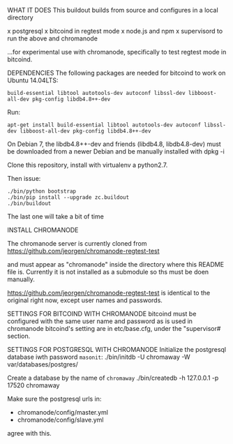 WHAT IT DOES
This buildout builds from source and configures in a local directory

x postgresql
x bitcoind in regtest mode
x node.js and npm
x supervisord to run the above and chromanode

...for experimental use with chromanode, specifically to test regtest mode in bitcoind.

DEPENDENCIES
The following packages are needed for bitcoind to work on Ubuntu 14.04LTS:

```build-essential libtool autotools-dev autoconf libssl-dev libboost-all-dev pkg-config libdb4.8++-dev```

Run:

```apt-get install build-essential libtool autotools-dev autoconf libssl-dev libboost-all-dev pkg-config libdb4.8++-dev```


On Debian 7, the libdb4.8++-dev and friends (libdb4.8, libdb4.8-dev) must be downloaded from a newer Debian and be manually
installed with dpkg -i

Clone this repository, install with virtualenv a python2.7.

Then issue:

    ./bin/python bootstrap
    ./bin/pip install --upgrade zc.buildout
    ./bin/buildout

The last one will take a bit of time

INSTALL CHROMANODE

The chromanode server is currently cloned from 
https://github.com/jeorgen/chromanode-regtest-test

and must appear as "chromanode" inside the directory where this README file is. Currently it is not installed as a submodule so ths must be doen manually.

https://github.com/jeorgen/chromanode-regtest-test is identical to the original right now, except user names and passwords.

SETTINGS FOR BITCOIND WITH CHROMANODE
bitcoind must be configured with the same user name and password as is used in chromanode
bitcoind's setting are in etc/base.cfg, under the "supervisor# section.



SETTINGS FOR POSTGRESQL WITH CHROMANODE
Initialize the postgresql database iwth password ```masonit```:
./bin/initdb -U chromaway -W var/databases/postgres/

Create a database by the name of ```chromaway```
./bin/createdb -h 127.0.0.1 -p 17520 chromaway

Make sure the postgresql urls in:

* chromanode/config/master.yml
* chromanode/config/slave.yml

agree with this.


